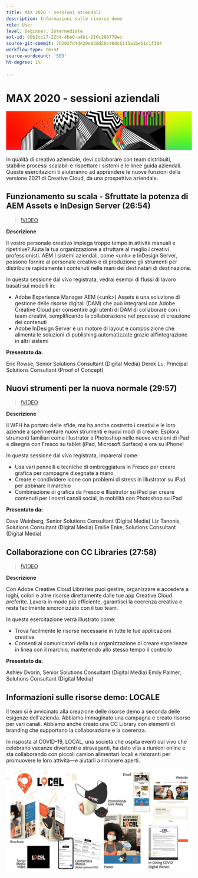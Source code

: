 ```yaml
---
title: MAX 2020 - sessioni aziendali
description: Informazioni sulle risorse demo
role: User
level: Beginner, Intermediate
exl-id: 68b2cb27-22b4-4be0-a4b1-210c208778ec
source-git-commit: 7b202fd4de29e83dd28c40dc6115a1be51c1f384
workflow-type: tm+mt
source-wordcount: '503'
ht-degree: 1%

---
```


# MAX 2020 - sessioni aziendali

![Immagine Eroica Max 2020](../assets/MAX2020.jpg)

In qualità di creativo aziendale, devi collaborare con team distribuiti, stabilire processi scalabili e rispettare i sistemi e le linee guida aziendali. Queste esercitazioni ti aiuteranno ad apprendere le nuove funzioni della versione 2021 di Creative Cloud, da una prospettiva aziendale.

## Funzionamento su scala - Sfruttate la potenza di AEM Assets e InDesign Server (26:54)

>[!VIDEO](https://video.tv.adobe.com/v/327112?hidetitle=true)

**Descrizione**

Il vostro personale creativo impiega troppo tempo in attività manuali e ripetitive? Aiuta la tua organizzazione a sfruttare al meglio i creativi professionisti. AEM I sistemi aziendali, come &lt;unk> e InDesign Server, possono fornire al personale creativo e di produzione gli strumenti per distribuire rapidamente i contenuti nelle mani dei destinatari di destinazione.

In questa sessione dal vivo registrata, vedrai esempi di flussi di lavoro basati sui modelli in:
* Adobe Experience Manager AEM (&lt;unk>) Assets è una soluzione di gestione delle risorse digitali (DAM) che può integrarsi con Adobe Creative Cloud per consentire agli utenti di DAM di collaborare con i team creativi, semplificando la collaborazione nel processo di creazione dei contenuti
* Adobe InDesign Server è un motore di layout e composizione che alimenta le soluzioni di publishing automatizzate grazie all&#39;integrazione in altri sistemi

**Presentato da:**

Eric Rowse, Senior Solutions Consultant (Digital Media) Derek Lu, Principal Solutions Consultant (Proof of Concept)

## Nuovi strumenti per la nuova normale (29:57)

>[!VIDEO](https://video.tv.adobe.com/v/328232?hidetitle=true)

**Descrizione**

Il WFH ha portato delle sfide, ma ha anche costretto i creativi e le loro aziende a sperimentare nuovi strumenti e nuovi modi di creare. Esplora strumenti familiari come Illustrator e Photoshop nelle nuove versioni di iPad e disegna con Fresco su tablet (iPad, Microsoft Surface) e ora su iPhone!

In questa sessione dal vivo registrata, imparerai come:
* Usa vari pennelli e tecniche di ombreggiatura in Fresco per creare grafica per campagne disegnate a mano
* Creare e condividere icone con problemi di stress in Illustrator su iPad per abbinare il marchio
* Combinazione di grafica da Fresco e Illustrator su iPad per creare contenuti per i nostri canali social, in mobilità con Photoshop su iPad

**Presentato da:**

Dave Weinberg, Senior Solutions Consultant (Digital Media) Liz Tanonis, Solutions Consultant (Digital Media) Emilie Enke, Solutions Consultant (Digital Media)

## Collaborazione con CC Libraries (27:58)

>[!VIDEO](https://video.tv.adobe.com/v/328199?hidetitle=true)

**Descrizione**

Con Adobe Creative Cloud Libraries puoi gestire, organizzare e accedere a loghi, colori e altre risorse direttamente dalle tue app Creative Cloud preferite. Lavora in modo più efficiente, garantisci la coerenza creativa e resta facilmente sincronizzato con il tuo team.

In questa esercitazione verrà illustrato come:
* Trova facilmente le risorse necessarie in tutte le tue applicazioni creative
* Consenti ai comunicatori della tua organizzazione di creare esperienze in linea con il marchio, mantenendo allo stesso tempo il controllo

**Presentato da:**

Ashley Dvorin, Senior Solutions Consultant (Digital Media) Emily Palmer, Solutions Consultant (Digital Media)

## Informazioni sulle risorse demo: LOCALE

Il team si è avvicinato alla creazione delle risorse demo a seconda delle esigenze dell&#39;azienda. Abbiamo immaginato una campagna e creato risorse per vari canali. Abbiamo anche creato una CC Library con elementi di branding che supportano la collaborazione e la coerenza.

In risposta al COVID-19, LOCAL, una società che ospita eventi dal vivo che celebrano vacanze divertenti e stravaganti, ha dato vita a riunioni online e sta collaborando con piccoli camion alimentari locali e ristoranti per promuovere le loro attività—e aiutarli a rimanere aperti.

![Risorse demo LOCALI](../assets/demo_local_assets-WIP-v1.jpg)
